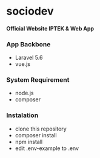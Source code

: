 # sociodev
#### Official Website IPTEK & Web App

### App Backbone
- Laravel 5.6
- vue.js

### System Requirement
- node.js
- composer

### Instalation
- clone this repository
- composer install
- npm install
- edit .env-example to .env